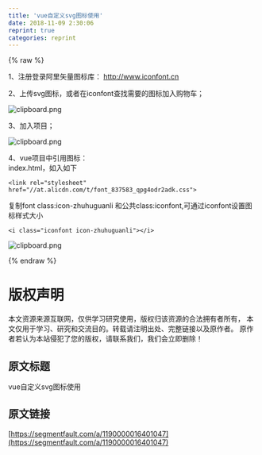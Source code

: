 ```yaml
---
title: 'vue自定义svg图标使用' 
date: 2018-11-09 2:30:06
reprint: true
categories: reprint
---
```


{% raw %}
<p>1&#x3001;&#x6CE8;&#x518C;&#x767B;&#x5F55;&#x963F;&#x91CC;&#x77E2;&#x91CF;&#x56FE;&#x6807;&#x5E93;&#xFF1A; <a href="http://www.iconfont.cn" rel="nofollow noreferrer" target="_blank">http://www.iconfont.cn</a></p><p>2&#x3001;&#x4E0A;&#x4F20;svg&#x56FE;&#x6807;&#xFF0C;&#x6216;&#x8005;&#x5728;iconfont&#x67E5;&#x627E;&#x9700;&#x8981;&#x7684;&#x56FE;&#x6807;&#x52A0;&#x5165;&#x8D2D;&#x7269;&#x8F66;&#xFF1B;</p><p><span class="img-wrap"><img data-src="/img/bVbgYKB?w=1185&amp;h=751" src="https://static.alili.tech/img/bVbgYKB?w=1185&amp;h=751" alt="clipboard.png" title="clipboard.png" style="cursor:pointer;display:inline"></span></p><p>3&#x3001;&#x52A0;&#x5165;&#x9879;&#x76EE;&#xFF1B;</p><p><span class="img-wrap"><img data-src="/img/bVbgYLs?w=301&amp;h=928" src="https://static.alili.tech/img/bVbgYLs?w=301&amp;h=928" alt="clipboard.png" title="clipboard.png" style="cursor:pointer;display:inline"></span></p><p>4&#x3001;vue&#x9879;&#x76EE;&#x4E2D;&#x5F15;&#x7528;&#x56FE;&#x6807;&#xFF1A;<br>index.html&#xFF0C;&#x5982;&#x5165;&#x5982;&#x4E0B;</p><div class="widget-codetool" style="display:none"><div class="widget-codetool--inner"><span class="selectCode code-tool" data-toggle="tooltip" data-placement="top" title="" data-original-title="&#x5168;&#x9009;"></span> <span type="button" class="copyCode code-tool" data-toggle="tooltip" data-placement="top" data-clipboard-text="&lt;link rel=&quot;stylesheet&quot; href=&quot;//at.alicdn.com/t/font_837583_qpg4odr2adk.css&quot;&gt;
" title="" data-original-title="&#x590D;&#x5236;"></span> <span type="button" class="saveToNote code-tool" data-toggle="tooltip" data-placement="top" title="" data-original-title="&#x653E;&#x8FDB;&#x7B14;&#x8BB0;"></span></div></div><pre class="hljs xml"><code><span class="hljs-tag">&lt;<span class="hljs-name">link</span> <span class="hljs-attr">rel</span>=<span class="hljs-string">&quot;stylesheet&quot;</span> <span class="hljs-attr">href</span>=<span class="hljs-string">&quot;//at.alicdn.com/t/font_837583_qpg4odr2adk.css&quot;</span>&gt;</span>
</code></pre><p>&#x590D;&#x5236;font class:icon-zhuhuguanli &#x548C;&#x516C;&#x5171;class:iconfont,&#x53EF;&#x901A;&#x8FC7;iconfont&#x8BBE;&#x7F6E;&#x56FE;&#x6807;&#x6837;&#x5F0F;&#x5927;&#x5C0F;</p><div class="widget-codetool" style="display:none"><div class="widget-codetool--inner"><span class="selectCode code-tool" data-toggle="tooltip" data-placement="top" title="" data-original-title="&#x5168;&#x9009;"></span> <span type="button" class="copyCode code-tool" data-toggle="tooltip" data-placement="top" data-clipboard-text="&lt;i class=&quot;iconfont icon-zhuhuguanli&quot;&gt;&lt;/i&gt;" title="" data-original-title="&#x590D;&#x5236;"></span> <span type="button" class="saveToNote code-tool" data-toggle="tooltip" data-placement="top" title="" data-original-title="&#x653E;&#x8FDB;&#x7B14;&#x8BB0;"></span></div></div><pre class="hljs javascript"><code style="word-break:break-word;white-space:initial">&lt;i <span class="hljs-class"><span class="hljs-keyword">class</span></span>=<span class="hljs-string">&quot;iconfont icon-zhuhuguanli&quot;</span>&gt;<span class="xml"><span class="hljs-tag">&lt;/<span class="hljs-name">i</span>&gt;</span></span></code></pre><p><span class="img-wrap"><img data-src="/img/bVbgYLG?w=1423&amp;h=709" src="https://static.alili.tech/img/bVbgYLG?w=1423&amp;h=709" alt="clipboard.png" title="clipboard.png" style="cursor:pointer"></span></p>
{% endraw %}

# 版权声明
本文资源来源互联网，仅供学习研究使用，版权归该资源的合法拥有者所有，
本文仅用于学习、研究和交流目的。转载请注明出处、完整链接以及原作者。
原作者若认为本站侵犯了您的版权，请联系我们，我们会立即删除！

## 原文标题
vue自定义svg图标使用

## 原文链接
[https://segmentfault.com/a/1190000016401047](https://segmentfault.com/a/1190000016401047)


